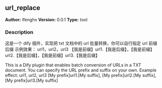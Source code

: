 ## url_replace

**Author:** lfenghx
**Version:** 0.0.1
**Type:** tool

### Description

这是一个 dify 插件，实现把 txt 文档中的 url 批量转换，你可以自行指定 url 前缀后缀
示例效果：
url1，url2，url3
【我是前缀】url1.【我是后缀】，【我是前缀】url2.【我是后缀】，【我是前缀】url3.【我是后缀】

This is a Dify plugin that enables batch conversion of URLs in a TXT document. You can specify the URL prefix and suffix on your own.
Example effect:
url1, url2, url3
[My prefix]url1.[My suffix], [My prefix]url2.[My suffix], [My prefix]url3.[My suffix]
